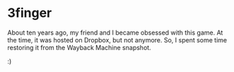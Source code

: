 # 3finger

About ten years ago, my friend and I became obsessed with this game. 
At the time, it was hosted on Dropbox, but not anymore. 
So, I spent some time restoring it from the Wayback Machine snapshot.

:)
